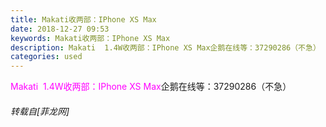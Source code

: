 ```yaml
---
title: Makati收两部：IPhone XS Max
date: 2018-12-27 09:53
keywords: Makati收两部：IPhone XS Max
description: Makati  1.4W收两部：IPhone XS Max企鹅在线等：37290286（不急）
categories: used
---
```

<td class="t_f" id="postmessage_2578907">

<font color="Magenta">Makati  1.4W收两部：IPhone XS Max</font>企鹅在线等：37290286（不急）</td>
###### 转载自[菲龙网]